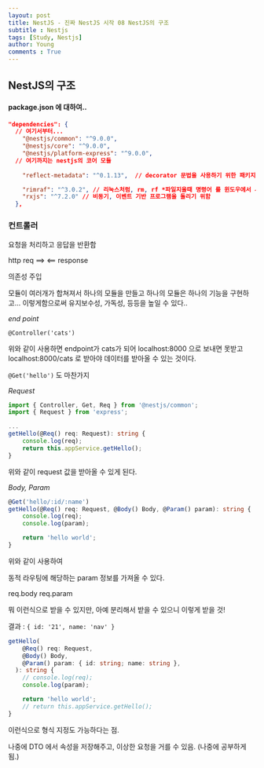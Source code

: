 ```yaml
---
layout: post
title: NestJS - 진짜 NestJS 시작 08 NestJS의 구조
subtitle : Nestjs
tags: [Study, Nestjs]
author: Young
comments : True
---
```


## NestJS의 구조

#### package.json 에 대하여..

```json
"dependencies": {
  // 여기서부터...
    "@nestjs/common": "^9.0.0", 
    "@nestjs/core": "^9.0.0",
    "@nestjs/platform-express": "^9.0.0",
  // 여기까지는 nestjs의 코어 모듈
  
    "reflect-metadata": "^0.1.13",  // decorator 문법을 사용하기 위한 패키지

    "rimraf": "^3.0.2", // 리눅스처럼, rm, rf *파일지울때 명령어 를 윈도우에서 사용하기 위함.
    "rxjs": "^7.2.0" // 비동기, 이벤트 기반 프로그램을 돌리기 위함
  },
```

### 컨트롤러

요청을 처리하고 응답을 반환함

http req ==>
         <== response

의존성 주입

모듈이 여러개가 합쳐져서 하나의 모듈을 만들고
하나의 모듈은 하나의 기능을 구현하고...
이렇게함으로써 유지보수성, 가독성, 등등을 높일 수 있다..

*end point*

```@Controller('cats')```

위와 같이 사용하면 endpoint가 cats가 되어
localhost:8000 으로 보내면 못받고
localhost:8000/cats 로 받아야 데이터를 받아올 수 있는 것이다.

```@Get('hello')``` 
도 마찬가지

*Request*
```ts
import { Controller, Get, Req } from '@nestjs/common';
import { Request } from 'express';

...
getHello(@Req() req: Request): string {
    console.log(req);
    return this.appService.getHello();
}
```

위와 같이 request 값을 받아올 수 있게 된다.

*Body, Param*
```ts
@Get('hello/:id/:name')
getHello(@Req() req: Request, @Body() Body, @Param() param): string {
    console.log(req);
    console.log(param);

    return 'hello world';
}
```
위와 같이 사용하여 

동적 라우팅에 해당하는 param 정보를 가져올 수 있다.

req.body
req.param

뭐 이런식으로 받을 수 있지만, 아예 분리해서 받을 수 있으니 이렇게 받을 것!

결과 : ```{ id: '21', name: 'nav' }```

```ts
getHello(
    @Req() req: Request,
    @Body() Body,
    @Param() param: { id: string; name: string },
  ): string {
    // console.log(req);
    console.log(param);

    return 'hello world';
    // return this.appService.getHello();
}
```

이런식으로 형식 지정도 가능하다는 점.

나중에 DTO 에서 속성을 저장해주고, 이상한 요청을 거를 수 있음.
(나중에 공부하게 됨.)



